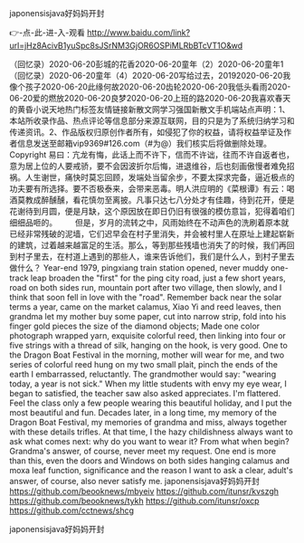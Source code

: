 
japonensisjava好妈妈开封




👉-点-此-进-入-观看  http://www.baidu.com/link?url=jHz8AcivB1yuSpc8sJSrNM3GjOR6OSPiMLRbBTcVT1O&wd




（回忆录）2020-06-20彭城的花香2020-06-20童年（2）2020-06-20童年1（回忆录）2020-06-20童年（4）2020-06-20写给过去，20192020-06-20我像个孩子2020-06-20此缘何故2020-06-20齿轮2020-06-20我低头看雨2020-06-20爱的燃放2020-06-20良梦2020-06-20上班的路2020-06-20我喜欢春天的黄昏小说天地热门标签友情链接新散文网学习强国新散文手机端站点声明：1、本站所收录作品、热点评论等信息部分来源互联网，目的只是为了系统归纳学习和传递资讯。2、作品版权归原创作者所有，如侵犯了你的权益，请将权益举证及作者信息发送至邮箱vip9369#126.com（#为@）我们核实后将做删除处理。Copyright
易曰：亢龙有悔，此话上而不许下，信而不许诎，往而不许自返者也，意为居上位的人要戒骄，要不会因波折尔后悔，进退维谷，后也刻画傲慢者难免招祸。人生谢世，痛快时莫忘回顾，发端处当留余步，不要太探求完备，逼近极点的功夫要有所选择。要不否极泰来，会带来恶毒。明人洪应明的《菜根谭》有云：喝酒莫教成醉醺醺，看花慎勿至离披。凡事只达七八分处才有佳趣，待到花开，便是花谢待到月圆，便是月缺，这个原因放在即日仍旧有很强的模仿意旨，犯得着咱们细细品咂的。
　　但是，岁月的流转之中，风雨始终在不动声色的洗刷着原本就已经非常残破的泥墙，它们迟早会在村子里消失，并会被村里人在原址上建起崭新的建筑，过着越来越富足的生活。那么，等到那些残墙也消失了的时候，我们再回到村子里去，在村道上遇到的那些人，谁来告诉他们，我们是什么人，到村子里去做什么？
Year-end 1979, pingxiang train station opened, never muddy one-track leap broaden the "first" for the ping city road, just a few short years, road on both sides run, mountain port after two village, then slowly, and I think that soon fell in love with the "road".
Remember back near the solar terms a year, came on the market calamus, Xiao Yi and reed leaves, then grandma let my mother buy some paper, cut into narrow strip, fold into his finger gold pieces the size of the diamond objects;
Made one color photograph wrapped yarn, exquisite colorful reed, then linking into four or five strings with a thread of silk, hanging on the hook, is very good.
One to the Dragon Boat Festival in the morning, mother will wear for me, and two series of colorful reed hung on my two small plait, pinch the ends of the earth I embarrassed, reluctantly.
The grandmother would say: "wearing today, a year is not sick."
When my little students with envy my eye wear, I began to satisfied, the teacher saw also asked appreciates.
I'm flattered.
Feel the class only a few people wearing this beautiful holiday, and I put the most beautiful and fun.
Decades later, in a long time, my memory of the Dragon Boat Festival, my memories of grandma and miss, always together with these details trifles.
At that time, I the hazy childishness always want to ask what comes next: why do you want to wear it?
From what when begin?
Grandma's answer, of course, never meet my request.
One end is more than this, even the doors and Windows on both sides hanging calamus and moxa leaf function, significance and the reason I want to ask a clear, adult's answer, of course, also never satisfy me.
japonensisjava好妈妈开封 https://github.com/beooknews/mbyeiv
https://github.com/itunsr/kvszgh
https://github.com/beooknews/tykh
https://github.com/itunsr/oxcp
https://github.com/cctnews/shcg





japonensisjava好妈妈开封
